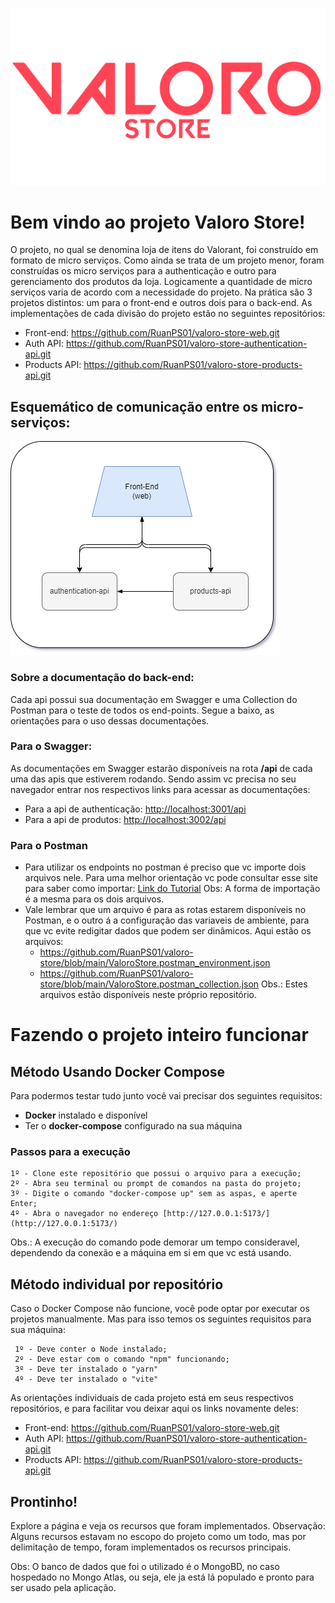 
﻿![alt text](https://github.com/RuanPS01/valoro-store/blob/main/Red_LogoProject_ValoroStore.png?raw=true)
# Bem vindo ao projeto Valoro Store!

O projeto, no qual se denomina loja de itens do Valorant, foi construído em formato de micro serviços. Como ainda se trata de um projeto menor, foram construídas os micro serviços para a authenticação e outro para gerenciamento dos produtos da loja. Logicamente a quantidade de micro serviços varia de acordo com a necessidade do projeto. Na prática são 3 projetos distintos: um para o front-end e outros dois para o back-end.
As implementações de cada divisão do projeto estão no seguintes repositórios:

- Front-end: https://github.com/RuanPS01/valoro-store-web.git
- Auth API: https://github.com/RuanPS01/valoro-store-authentication-api.git
- Products API: https://github.com/RuanPS01/valoro-store-products-api.git 


## Esquemático de comunicação entre os micro-serviços:

![alt text](https://github.com/RuanPS01/valoro-store/blob/main/valoro-diagram-micro-services.png?raw=true)
### Sobre a documentação do back-end:
 
Cada api possui sua documentação em Swagger e uma Collection do Postman para o teste de todos os end-points. Segue a baixo, as orientações para o uso dessas documentações.

### Para o Swagger:
 As documentações em Swagger estarão disponíveis na rota **/api** de cada uma das apis que estiverem rodando. Sendo assim vc precisa no seu navegador entrar nos respectivos links para acessar as documentações:
 
 - Para a api de authenticação: [http://localhost:3001/api](http://localhost:3001/api) 
 - Para a api de produtos: [http://localhost:3002/api](http://localhost:3002/api) 

### Para o Postman
- Para utilizar os endpoints no postman é preciso que vc importe dois arquivos nele. Para uma melhor orientação vc pode consultar esse site para saber como importar: [Link do Tutorial](https://nfe.io/docs/documentacao/nota-fiscal-produto-eletronica/importar-colecao-postman/) Obs: A forma de importação é a mesma para os dois arquivos.
- Vale lembrar que um arquivo é para as rotas estarem disponíveis no Postman, e o outro á a configuração das variaveis de ambiente, para que vc evite redigitar dados que podem ser dinâmicos. Aqui estão os arquivos:
	- https://github.com/RuanPS01/valoro-store/blob/main/ValoroStore.postman_environment.json
	- https://github.com/RuanPS01/valoro-store/blob/main/ValoroStore.postman_collection.json
	Obs.: Estes arquivos estão disponíveis neste próprio repositório.



# Fazendo o projeto inteiro funcionar

## Método Usando Docker Compose

Para podermos testar tudo junto você vai precisar dos seguintes requisitos:
- **Docker** instalado e disponível
- Ter o **docker-compose** configurado na sua máquina

### Passos para a execução
```
1º - Clone este repositório que possui o arquivo para a execução;
2º - Abra seu terminal ou prompt de comandos na pasta do projeto;
3º - Digite o comando "docker-compose up" sem as aspas, e aperte Enter;
4º - Abra o navegador no endereço [http://127.0.0.1:5173/](http://127.0.0.1:5173/)
```
Obs.: A execução do comando pode demorar um tempo consideravel, dependendo da conexão e a máquina em si em que vc está usando.

## Método individual por repositório
Caso o Docker Compose não funcione, você pode optar por executar os projetos manualmente. Mas para isso temos os seguintes requisitos para sua máquina:

     1º - Deve conter o Node instalado;
     2º - Deve estar com o comando "npm" funcionando;
     3º - Deve ter instalado o "yarn"
     4º - Deve ter instalado o "vite"

 
As orientações individuais de cada projeto está em seus respectivos repositórios, e para facilitar vou deixar aqui os links novamente deles:

- Front-end: https://github.com/RuanPS01/valoro-store-web.git
- Auth API: https://github.com/RuanPS01/valoro-store-authentication-api.git
- Products API: https://github.com/RuanPS01/valoro-store-products-api.git 

## Prontinho!

Explore a página e veja os recursos que foram implementados.
Observação: Alguns recursos estavam no escopo do projeto como um todo, mas por delimitação de tempo, foram implementados os recursos principais.

Obs: O banco de dados que foi o utilizado é o MongoBD, no caso hospedado no Mongo Atlas, ou seja, ele ja está lá populado e pronto para ser usado pela aplicação.
